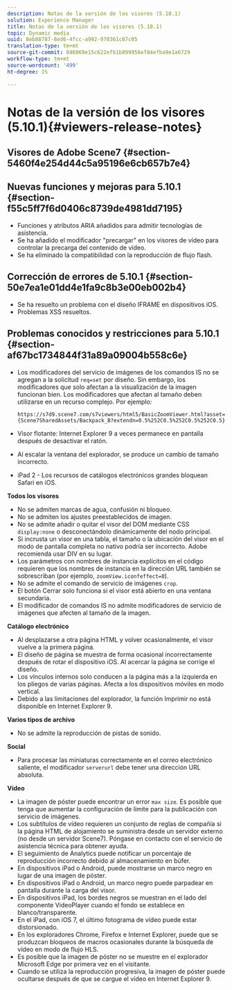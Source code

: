 ```yaml
---
description: Notas de la versión de los visores (5.10.1)
solution: Experience Manager
title: Notas de la versión de los visores (5.10.1)
topic: Dynamic media
uuid: 8eb88787-8ed6-4fcc-a992-970361c87c05
translation-type: tm+mt
source-git-commit: 846069e15c622efb1b899956ef84efba9e1a6729
workflow-type: tm+mt
source-wordcount: '499'
ht-degree: 1%

---
```



# Notas de la versión de los visores (5.10.1){#viewers-release-notes}

## Visores de Adobe Scene7 {#section-5460f4e254d44c5a95196e6cb657b7e4}

## Nuevas funciones y mejoras para 5.10.1 {#section-f55c5ff7f6d0406c8739de4981dd7195}

* Funciones y atributos ARIA añadidos para admitir tecnologías de asistencia.
* Se ha añadido el modificador &quot;precargar&quot; en los visores de vídeo para controlar la precarga del contenido de vídeo.
* Se ha eliminado la compatibilidad con la reproducción de flujo flash.

## Corrección de errores de 5.10.1 {#section-50e7ea1e01dd4e1fa9c8b3e00eb002b4}

* Se ha resuelto un problema con el diseño IFRAME en dispositivos iOS.
* Problemas XSS resueltos.

## Problemas conocidos y restricciones para 5.10.1 {#section-af67bc1734844f31a89a09004b558c6e}

* Los modificadores del servicio de imágenes de los comandos IS no se agregan a la solicitud `req=set` por diseño. Sin embargo, los modificadores que solo afectan a la visualización de la imagen funcionan bien. Los modificadores que afectan al tamaño deben utilizarse en un recurso complejo. Por ejemplo:

   `https://s7d9.scene7.com/s7viewers/html5/BasicZoomViewer.html?asset= {Scene7SharedAssets/Backpack_B?extendn=0.5%252C0.5%252C0.5%252C0.5}`

* Visor flotante: Internet Explorer 9 a veces permanece en pantalla después de desactivar el ratón.
* Al escalar la ventana del explorador, se produce un cambio de tamaño incorrecto.
* iPad 2 - Los recursos de catálogos electrónicos grandes bloquean Safari en iOS.

**Todos los visores**

* No se admiten marcas de agua, confusión ni bloqueo.
* No se admiten los ajustes preestablecidos de imagen.
* No se admite añadir o quitar el visor del DOM mediante CSS `display:none` o desconectándolo dinámicamente del nodo principal.
* Si incrusta un visor en una tabla, el tamaño o la ubicación del visor en el modo de pantalla completa no nativo podría ser incorrecto. Adobe recomienda usar DIV en su lugar.
* Los parámetros con nombres de instancia explícitos en el código requieren que los nombres de instancia en la dirección URL también se sobrescriban (por ejemplo, `zoomView.iconfeffect=0`).
* No se admite el comando de servicio de imágenes `crop`.
* El botón Cerrar solo funciona si el visor está abierto en una ventana secundaria.
* El modificador de comandos IS no admite modificadores de servicio de imágenes que afecten al tamaño de la imagen.

**Catálogo electrónico**

* Al desplazarse a otra página HTML y volver ocasionalmente, el visor vuelve a la primera página.
* El diseño de página se muestra de forma ocasional incorrectamente después de rotar el dispositivo iOS. Al acercar la página se corrige el diseño.
* Los vínculos internos solo conducen a la página más a la izquierda en los pliegos de varias páginas. Afecta a los dispositivos móviles en modo vertical.
* Debido a las limitaciones del explorador, la función Imprimir no está disponible en Internet Explorer 9.

**Varios tipos de archivo**

* No se admite la reproducción de pistas de sonido.

**Social**

* Para procesar las miniaturas correctamente en el correo electrónico saliente, el modificador `serverurl` debe tener una dirección URL absoluta.

**Vídeo**

* La imagen de póster puede encontrar un error `max size`. Es posible que tenga que aumentar la configuración de límite para la publicación con servicio de imágenes.
* Los subtítulos de vídeo requieren un conjunto de reglas de compañía si la página HTML de alojamiento se suministra desde un servidor externo (no desde un servidor Scene7). Póngase en contacto con el servicio de asistencia técnica para obtener ayuda.
* El seguimiento de Analytics puede notificar un porcentaje de reproducción incorrecto debido al almacenamiento en búfer.
* En dispositivos iPad o Android, puede mostrarse un marco negro en lugar de una imagen de póster.
* En dispositivos iPad o Android, un marco negro puede parpadear en pantalla durante la carga del visor.
* En dispositivos iPad, los bordes negros se muestran en el lado del componente VideoPlayer cuando el fondo se establece en blanco/transparente.
* En el iPad, con iOS 7, el último fotograma de vídeo puede estar distorsionado.
* En los exploradores Chrome, Firefox e Internet Explorer, puede que se produzcan bloqueos de macros ocasionales durante la búsqueda de vídeo en modo de flujo HLS.
* Es posible que la imagen de póster no se muestre en el explorador Microsoft Edge por primera vez en el visitante.
* Cuando se utiliza la reproducción progresiva, la imagen de póster puede ocultarse después de que se cargue el vídeo en Internet Explorer 9.

